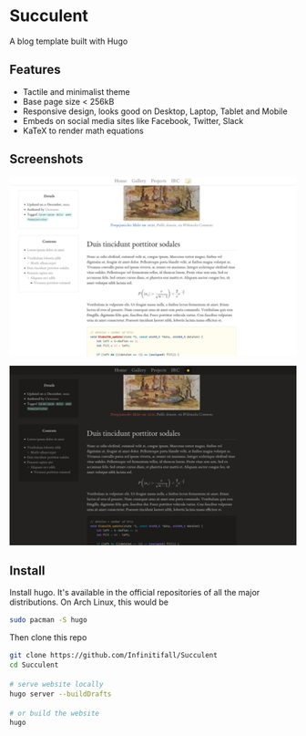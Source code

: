 # Succulent

A blog template built with Hugo

## Features

- Tactile and minimalist theme
- Base page size < 256kB
- Responsive design, looks good on Desktop, Laptop, Tablet and Mobile
- Embeds on social media sites like Facebook, Twitter, Slack
- KaTeX to render math equations


## Screenshots

![Light theme screenshot](static/images/light.jpeg)

![Dark theme screenshot](static/images/dark.jpeg)

## Install

Install hugo. It's available in the official repositories of all the major distributions. On Arch Linux, this would be

```bash
sudo pacman -S hugo
```

Then clone this repo

```bash
git clone https://github.com/Infinitifall/Succulent
cd Succulent

# serve website locally
hugo server --buildDrafts

# or build the website
hugo
```

